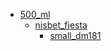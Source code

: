 * [500_ml](500_ml)
  * [nisbet_fiesta](500_ml/nisbet_fiesta)
    * [small_dm181](500_ml/nisbet_fiesta/small_dm181)
